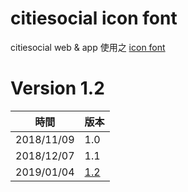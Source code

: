 # citiesocial icon font

citiesocial web & app 使用之 [icon font](https://citiesocial.github.io/cs-icon-fonts/)

# Version 1.2
| 時間 | 版本 |
|--|--|
| 2018/11/09 | 1.0 |
| 2018/12/07 | 1.1 |
| 2019/01/04 | [1.2](https://github.com/citiesocial/cs-icon-fonts/releases/tag/v1.2) |